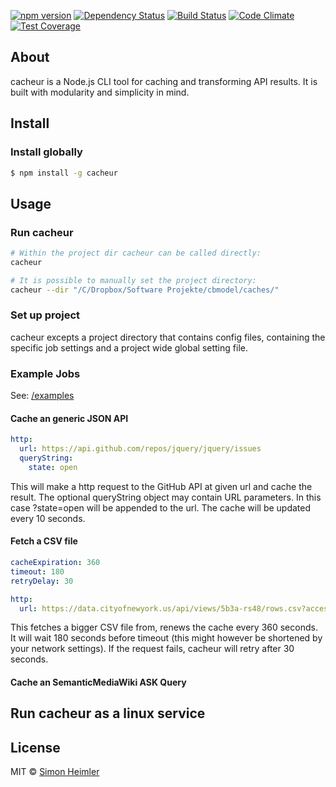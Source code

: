 [![npm version](https://img.shields.io/npm/v/cacheur.svg?style=flat)](https://www.npmjs.com/package/cacheur)
[![Dependency Status](https://img.shields.io/david/Fannon/cacheur.svg?style=flat)](https://david-dm.org/Fannon/cacheur)
[![Build Status](https://img.shields.io/travis/Fannon/cacheur.svg?style=flat)](http://travis-ci.org/Fannon/cacheur)
[![Code Climate](https://codeclimate.com/github/Fannon/cacheur/badges/gpa.svg)](https://codeclimate.com/github/Fannon/cacheur)
[![Test Coverage](https://codeclimate.com/github/Fannon/cacheur/badges/coverage.svg)](https://codeclimate.com/github/Fannon/cacheur)

## About
cacheur is a Node.js CLI tool for caching and transforming API results. It is built with modularity and simplicity in mind.

## Install

### Install globally
```bash
$ npm install -g cacheur
```

## Usage
### Run cacheur
```bash
# Within the project dir cacheur can be called directly:
cacheur

# It is possible to manually set the project directory:
cacheur --dir "/C/Dropbox/Software Projekte/cbmodel/caches/"
```

### Set up project
cacheur excepts a project directory that contains config files, containing the specific job settings and a project wide global setting file.


### Example Jobs
See: [/examples](/examples)

#### Cache an generic JSON API
```yaml
http:
  url: https://api.github.com/repos/jquery/jquery/issues
  queryString:
    state: open
```
This will make a http request to the GitHub API at given url and cache the result. The optional queryString object may contain URL parameters. In this case ?state=open will be appended to the url. The cache will be updated every 10 seconds. 

#### Fetch a CSV file 
```yaml
cacheExpiration: 360
timeout: 180
retryDelay: 30

http:
  url: https://data.cityofnewyork.us/api/views/5b3a-rs48/rows.csv?accessType=DOWNLOAD
```
This fetches a bigger CSV file from, renews the cache every 360 seconds. It will wait 180 seconds before timeout (this might however be shortened by your network settings). If the request fails, cacheur will retry after 30 seconds.

#### Cache an SemanticMediaWiki ASK Query

## Run cacheur as a linux service


## License

MIT © [Simon Heimler](http://www.fannon.de)

[npm-image]: https://badge.fury.io/js/cacheur.svg
[npm-url]: https://npmjs.org/package/cacheur
[travis-image]: https://travis-ci.org/Fannon/cacheur.svg?branch=master
[travis-url]: https://travis-ci.org/Fannon/cacheur
[daviddm-image]: https://david-dm.org/Fannon/cacheur.svg?theme=shields.io
[daviddm-url]: https://david-dm.org/Fannon/cacheur
